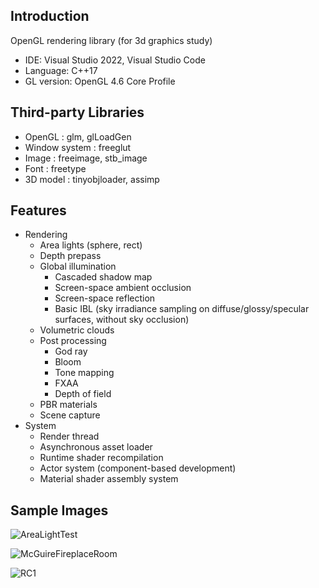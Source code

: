 
## Introduction
OpenGL rendering library (for 3d graphics study)

* IDE: Visual Studio 2022, Visual Studio Code
* Language: C++17
* GL version: OpenGL 4.6 Core Profile

## Third-party Libraries
* OpenGL        : glm, glLoadGen
* Window system : freeglut
* Image         : freeimage, stb_image
* Font          : freetype
* 3D model      : tinyobjloader, assimp

## Features
* Rendering
  * Area lights (sphere, rect)
  * Depth prepass
  * Global illumination
    * Cascaded shadow map
    * Screen-space ambient occlusion
    * Screen-space reflection
    * Basic IBL (sky irradiance sampling on diffuse/glossy/specular surfaces, without sky occlusion)
  * Volumetric clouds
  * Post processing
    * God ray
    * Bloom
	* Tone mapping
	* FXAA
	* Depth of field
  * PBR materials
  * Scene capture
* System
  * Render thread
  * Asynchronous asset loader
  * Runtime shader recompilation
  * Actor system (component-based development)
  * Material shader assembly system

## Sample Images

![AreaLightTest](https://user-images.githubusercontent.com/11644393/191719865-a5db07fa-336b-4d3c-96cf-5b0da60812c5.jpg)

![McGuireFireplaceRoom](https://user-images.githubusercontent.com/11644393/191719903-67ba8cf6-887c-40a9-a386-8d32a91323a7.jpg)

![RC1](https://user-images.githubusercontent.com/11644393/191719967-fa640a08-7b4c-4e8e-9a94-36550ef605fe.jpg)
